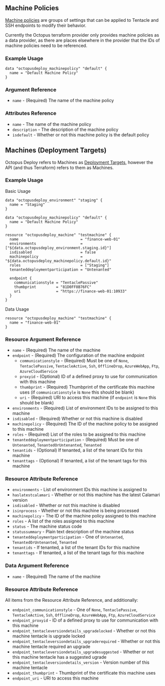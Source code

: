 ## Machine Policies

[Machine policies](https://octopus.com/docs/infrastructure/machine-policies) are groups of settings that can be applied to Tentacle and SSH endpoints to modify their behavior.

Currently the Octopus terraform provider only provides machine policies as a data provider, as there are places elsewhere in
the provider that the IDs of machine policies need to be referenced.

### Example Usage

```hcl
data "octopusdeploy_machinepolicy" "default" {
  name = "Default Machine Policy"
}
```

### Argument Reference

* `name` - (Required) The name of the machine policy

### Attributes Reference

* `name` - The name of the machine policy
* `description` - The description of the machine policy
* `isdefault` - Whether or not this machine policy is the default policy

## Machines (Deployment Targets)

Octopus Deploy refers to Machines as [Deployment Targets](https://octopus.com/docs/infrastructure), however the API (and thus Terraform) refers to them as Machines.

### Example Usage

Basic Usage

```hcl
data "octopusdeploy_environment" "staging" {
  name = "Staging"
}

data "octopusdeploy_machinepolicy" "default" {
  name = "Default Machine Policy"
}

resource "octopusdeploy_machine" "testmachine" {
  name                            = "finance-web-01"
  environments                    = ["${data.octopusdeploy_environment.staging.id}"]
  isdisabled                      = false
  machinepolicy                   = "${data.octopusdeploy_machinepolicy.default.id}"
  roles                           = ["Staging"]
  tenanteddeploymentparticipation = "Untenanted"

  endpoint {
    communicationstyle = "TentaclePassive"
    thumbprint         = "81D0FF8B76FC"
    uri                = "https://finance-web-01:10933"
  }
}
```

Data Usage

```hcl
resource "octopusdeploy_machine" "testmachine" {
  name = "finance-web-01"
}
```

### Resource Argument Reference

* `name` - (Required) The name of the machine
* `endpoint` - (Required) The configuration of the machine endpoint
    * `communicationstyle` - (Required) Must be one of `None`, `TentaclePassive`, `TentacleActive`, `Ssh`, `OfflineDrop`, `AzureWebApp`, `Ftp`, `AzureCloudService`
    * `proxyid` - (Optional) ID of a defined proxy to use for communication with this machine
    * `thumbprint` - (Required) Thumbprint of the certificate this machine uses (if `communicationstyle` is `None` this should be blank)
    * `uri` - (Required) URI to access this machine (if `endpoint` is `None` this should be blank)
* `environments` - (Required) List of environment IDs to be assigned to this machine
* `isdisabled` - (Required) Whether or not this machine is disabled
* `machinepolicy` - (Required) The ID of the machine policy to be assigned to this machine
* `roles` - (Required) List of the roles to be assigned to this machine
* `tenanteddeploymentparticipation` - (Required) Must be one of `Untenanted`, `TenantedOrUntenanted`, `Tenanted`
* `tenantids` - (Optional) If tenanted, a list of the tenant IDs for this machine
* `tenanttags` - (Optional) If tenanted, a list of the tenant tags for this machine

### Resource Attribute Reference

* `environments` - List of environment IDs this machine is assigned to
* `haslatestcalamari` - Whether or not this machine has the latest Calamari version
* `isdisabled` - Whether or not this machine is disabled
* `isinprocess` - Whether or not this machine is being processed
* `machinepolicy` - The ID of the machine policy assigned to this machine
* `roles` - A list of the roles assigned to this machine
* `status` - The machine status code
* `statussummary` - Plain text description of the machine status
* `tenanteddeploymentparticipation` - One of `Untenanted`, `TenantedOrUntenanted`, `Tenanted`
* `tenantids` - If tenanted, a list of the tenant IDs for this machine
* `tenanttags` -  If tenanted, a list of the tenant tags for this machine

### Data Argument Reference

* `name` - (Required) The name of the machine

### Resource Attribute Reference

All items from the Resource Attribute Reference, and additionally:

* `endpoint_communicationstyle` - One of `None`, `TentaclePassive`, `TentacleActive`, `Ssh`, `OfflineDrop`, `AzureWebApp`, `Ftp`, `AzureCloudService`
* `endpoint_proxyid` - ID of a defined proxy to use for communication with this machine
* `endpoint_tentacleversiondetails_upgradelocked` - Whether or not this machine tentacle is upgrade locked
* `endpoint_tentacleversiondetails_upgraderequired` - Whether or not this machine tentacle required an upgrade
* `endpoint_tentacleversiondetails_upgradesuggested` - Whether or not this machine tentacle has a suggested ugrade
* `endpoint_tentacleversiondetails_version` - Version number of this machine tentacle
* `endpoint_thumbprint` - Thumbprint of the certificate this machine uses
* `endpoint_uri` - URI to access this machine

